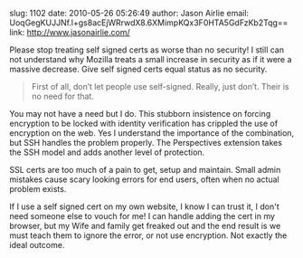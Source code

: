 slug:    1102
date:    2010-05-26 05:26:49
author:  Jason Airlie
email:   UoqGegKUJJNf.l+gs8acEjWRrwdX8.6XMimpKQx3F0HTA5GdFzKb2Tqg==
link:     http://www.jasonairlie.com/

Please stop treating self signed certs as worse than no security! I
still can not understand why Mozilla treats a small increase in
security as if it were a massive decrease. Give self signed certs
equal status as no security.

<blockquote>First of all, don’t let people use self-signed. Really,
just don’t. Their is no need for that.</blockquote>

You may not have a need but I do.  This stubborn insistence on forcing
encryption to be locked with identity verification has crippled the
use of encryption on the web. Yes I understand the importance of the
combination, but SSH handles the problem properly. The Perspectives
extension takes the SSH model and adds another level of protection.

SSL certs are too much of a pain to get, setup and maintain. Small
admin mistakes cause scary looking errors for end users, often when no
actual problem exists.

If I use a self signed cert on my own website, I know I can trust it,
I don't need someone else to vouch for me! I can handle adding the
cert in my browser, but my Wife and family get freaked out and the end
result is we must teach them to ignore the error, or not use
encryption. Not exactly the ideal outcome.
